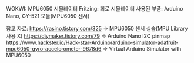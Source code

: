 WOKWI: MPU6050 시뮬레이터
Fritzing: 회로 시뮬레이터
사용된 부품: Arduino Nano, GY-521 모듈(MPU6050 센서)

참고 자료:
https://rasino.tistory.com/325 => MPU6050 센서 실습(MPU Library 사용 X)
https://diymaker.tistory.com/79 => Arduino Nano I2C pinmap
https://www.hackster.io/Hack-star-Arduino/arduino-simulator-adafruit-mpu6050-gyro-accelorometer-9678d6 => Virtual Arduino Simulator with MPU6050

